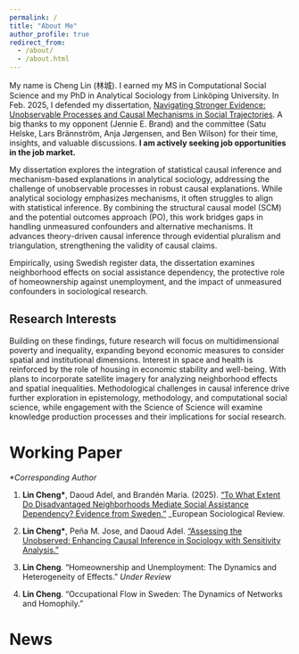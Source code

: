```yaml
---
permalink: /
title: "About Me"
author_profile: true
redirect_from: 
  - /about/
  - /about.html
---
```

My name is Cheng Lin (林城). I earned my MS in Computational Social Science and my PhD in Analytical Sociology from Linköping University. In Feb. 2025, I defended my dissertation, [Navigating Stronger Evidence: Unobservable Processes and Causal Mechanisms in Social Trajectories](https://liu.diva-portal.org/smash/record.jsf?pid=diva2%3A1926069&dswid=9708). A big thanks to my opponent (Jennie E. Brand) and the committee (Satu Helske, Lars Brännström, Anja Jørgensen, and Ben Wilson) for their time, insights, and valuable discussions. __I am actively seeking job opportunities in the job market.__

My dissertation explores the integration of statistical causal inference and mechanism-based explanations in analytical sociology, addressing the challenge of unobservable processes in robust causal explanations. While analytical sociology emphasizes mechanisms, it often struggles to align with statistical inference. By combining the structural causal model (SCM) and the potential outcomes approach (PO), this work bridges gaps in handling unmeasured confounders and alternative mechanisms. It advances theory-driven causal inference through evidential pluralism and triangulation, strengthening the validity of causal claims.

Empirically, using Swedish register data, the dissertation examines neighborhood effects on social assistance dependency, the protective role of homeownership against unemployment, and the impact of unmeasured confounders in sociological research.

Research Interests
------
Building on these findings, future research will focus on multidimensional poverty and inequality, expanding beyond economic measures to consider spatial and institutional dimensions. Interest in space and health is reinforced by the role of housing in economic stability and well-being. With plans to incorporate satellite imagery for analyzing neighborhood effects and spatial inequalities. Methodological challenges in causal inference drive further exploration in epistemology, methodology, and computational social science, while engagement with the Science of Science will examine knowledge production processes and their implications for social research.


Working Paper
======
_*Corresponding Author_

1. __Lin Cheng*__, Daoud Adel, and Brandén Maria. (2025). [“To What Extent Do Disadvantaged Neighborhoods Mediate Social Assistance Dependency? Evidence from Sweden.”](https://doi.org/10.1093/esr/jcaf016) _European Sociological Review. 

2. __Lin Cheng*__, Peña M. Jose, and Daoud Adel. [“Assessing the Unobserved: Enhancing Causal Inference in Sociology with Sensitivity Analysis.”](https://arxiv.org/abs/2311.13410)

3. __Lin Cheng__. “Homeownership and Unemployment: The Dynamics and Heterogeneity of Effects.” _Under Review_

4. __Lin Cheng__. “Occupational Flow in Sweden: The Dynamics of Networks and Homophily.”


News
======
